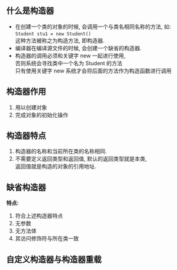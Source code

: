 ## 什么是构造器
- 在创建一个类的对象的时候, 会调用一个与类名相同名称的方法, 如:   
`Student stu1 = new Student()`  
这种方法被称之为构造方法, 即构造器.  
- 编译器在编译源文件的时候, 会创建一个缺省的构造器.   
- 构造器的调用必须和关键字 new 一起进行使用,  
否则系统会寻找类中一个名为 Student 的方法  
只有使用关键字 new 系统才会将后面的方法作为构造函数进行调用  

## 构造器作用
1. 用以创建对象
2. 完成对象的初始化操作

## 构造器特点
1. 构造器的名称和当前所在类的名称相同.
2. 不需要定义返回类型和返回值, 默认的返回类型就是本类,  
   返回值就是构造的对象的引用地址.
   

## 缺省构造器
**特点:**  
1. 符合上述构造器特点
2. 无参数
3. 无方法体
4. 其访问修饰符与所在类一致

## 自定义构造器与构造器重载